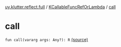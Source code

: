 [uy.klutter.reflect.full](../index.md) / [KCallableFuncRefOrLambda](index.md) / [call](.)


# call
<code>fun call(vararg args: Any?): R</code> [(source)](https://github.com/kohesive/klutter/blob/master/reflect-full-jdk6/src/main/kotlin/uy/klutter/reflect/full/KT-9005.kt#L58)<br/>

